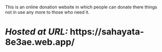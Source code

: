 This is an online donation website in which people can donate there things not in use any more to those who need it.
<h1><i>Hosted at URL: </i><a>https://sahayata-8e3ae.web.app/</a></h1>